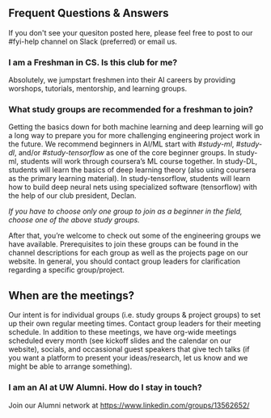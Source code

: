 ## Frequent Questions & Answers
If you don't see your quesiton posted here, please feel free to post to our #fyi-help channel on Slack (preferred) or email us.

### I am a Freshman in CS. Is this club for me?
Absolutely, we jumpstart freshmen into their AI careers by providing worshops, tutorials, mentorship, and learning groups.

### What study groups are recommended for a freshman to join?
Getting the basics down for both machine learning and deep learning will go a long way to prepare you for more challenging engineering project work in the future. We recommend beginners in AI/ML start with *#study-ml*, *#study-dl*, and/or *#study-tensorflow* as one of the core beginner groups. In study-ml, students will work through coursera’s ML course together. In study-DL, students will learn the basics of deep learning theory (also using coursera as the primary learning material). In study-tensorflow, students will learn how to build deep neural nets using specialized software (tensorflow) with the help of our club president, Declan.

*If you have to choose only one group to join as a beginner in the field, choose one of the above study groups.*

After that, you’re welcome to check out some of the engineering groups we have available. Prerequisites to join these groups can be found in the channel descriptions for each group as well as the projects page on our website. In general, you should contact group leaders for clarification regarding a specific group/project.

## When are the meetings?
Our intent is for individual groups (i.e. study groups & project groups) to set up their own regular meeting times. Contact group leaders for their meeting schedule. In addition to these meetings, we have org-wide meetings scheduled every month (see kickoff slides and the calendar on our website), socials, and occassional guest speakers that give tech talks (if you want a platform to present your ideas/research, let us know and we might be able to arrange something).

### I am an AI at UW Alumni. How do I stay in touch?
Join our Alumni network at https://www.linkedin.com/groups/13562652/

